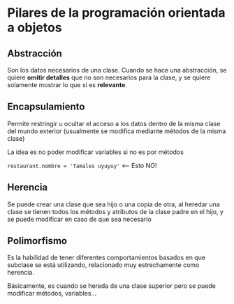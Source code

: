 # Pilares de la programación orientada a objetos

## Abstracción
Son los datos necesarios de una clase. Cuando se hace una abstracción, 
se quiere **omitir detalles** que no son necesarios para la clase, y se quiere 
solamente mostrar lo que sí es **relevante**.

## Encapsulamiento
Permite restringir u ocultar el acceso a  los datos dentro de la misma clase 
del mundo exterior (usualmente se modifica mediante métodos de la misma clase)

La idea es no poder modificar variables si no es por métodos

`restaurant.nombre = 'Tamales uyuyuy'` <-- Esto NO!

## Herencia
Se puede crear una clase que sea hijo o una copia de otra, al heredar una 
clase se tienen todos los métodos y atributos de la clase padre en el hijo,
y se puede modificar en caso de que sea necesario

## Polimorfismo
Es la habilidad de tener diferentes comportamientos basados en que subclase se
está utilizando, relacionado muy estrechamente como herencia.

Básicamente, es cuando se hereda de una clase superior pero se puede modificar
métodos, variables...